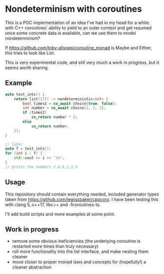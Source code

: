 # Nondeterminism with coroutines

This is a POC implementation of an idea I've had in my head for a while: with C++ coroutines' ability to yield to an outer context and get resumed once some concrete data is available, can we use them to model nondeterminism?

If <https://github.com/toby-allsopp/coroutine_monad> is Maybe and Either, this tries to look like List.

This is very experimental code, and still very much a work in progress, but it seems worth sharing.

## Example

``` cpp
auto test_ints() {
    return list([]() -> nondeterministic<int> {
        bool times2 = co_await choice{true, false};
        int number = co_await choice{1, 2, 3};
        if (times2)
            co_return number * 2;
        else
            co_return number;
    });
}

// later
auto f = test_ints();
for (int i : f) {
    std::cout << i << '\n';
}
// prints the numbers 2,4,6,1,2,3
```

## Usage

This repository should contain everything needed, included generator types taken from <https://github.com/lewissbaker/cppcoro>. I have been testing this with clang 5, c++17, libc++ and -fcoroutines-ts.

I'll add build scripts and more examples at some point.

## Work in progress

- remove some obvious ineficiencies (the underlying coroutine is restarted more times than truly necessary)
- roll more functionality into the list interface, and make nesting them cleaner
- move closer to proper monad laws and concepts for (hopefully!) a cleaner abstraction